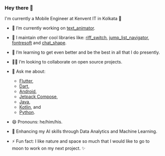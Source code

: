 ### Hey there 👋

I'm currently a Mobile Engineer at Kenvent IT in Kolkata 🌆

- 🧱 I’m currently working on [text_animator](https://github.com/kenresoft/text_animator).

- 🔭 I maintain other cool libraries like: [riff_switch](https://github.com/kenresoft/riff_switch), [jump_list_navigator](https://github.com/kenresoft/flutter_list_navigator), [fontresoft](https://github.com/kenresoft/fontresoft) and [chat_shape](https://github.com/kenresoft/chat_shape).

- 🌱 I’m learning to get even better and be the best in all that I do presently.

- 🧑‍💻 I’m looking to collaborate on open source projects.

- 💬 Ask me about: 
  - [Flutter](https://flutter.dev),
  - [Dart](https://dart.dev),
  - [Android](https://developer.android.com),
  - [Jetpack Compose](https://developer.android.com/jetpack/compose),
  - [Java](https://dev.java/),
  - [Kotlin](https://kotlinlang.org/), and
  - [Python](https://www.python.org/).

- 😄 Pronouns: he/him/his.

- 💞️ Enhancing my AI skills through Data Analytics and Machine Learning.

- ⚡ Fun fact: I like nature and space so much that I would like to go to moon to work on my next project. ✨


<!--- 
- 👋
- 👀
- 🌱 
- 💞️ 
- 📫 
--->

<!---
kenresoft/kenresoft is a ✨ special ✨ repository because its `README.md` (this file) appears on your GitHub profile.
You can click the Preview link to take a look at your changes.
--->
